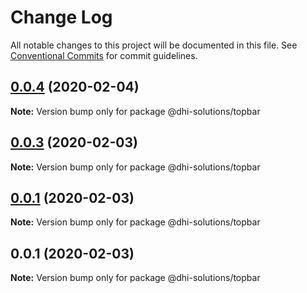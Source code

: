 # Change Log

All notable changes to this project will be documented in this file.
See [Conventional Commits](https://conventionalcommits.org) for commit guidelines.

## [0.0.4](https://github.com/DHI-Solutions/nomads/compare/@dhi-solutions/topbar@0.0.3...@dhi-solutions/topbar@0.0.4) (2020-02-04)

**Note:** Version bump only for package @dhi-solutions/topbar





## [0.0.3](https://github.com/DHI-Solutions/nomads/compare/@dhi-solutions/topbar@0.0.1...@dhi-solutions/topbar@0.0.3) (2020-02-03)

**Note:** Version bump only for package @dhi-solutions/topbar





## [0.0.1](https://github.com/DHI-Solutions/nomads/compare/@dhi-solutions/topbar@0.0.1...@dhi-solutions/topbar@0.0.1) (2020-02-03)

**Note:** Version bump only for package @dhi-solutions/topbar





## 0.0.1 (2020-02-03)

**Note:** Version bump only for package @dhi-solutions/topbar
